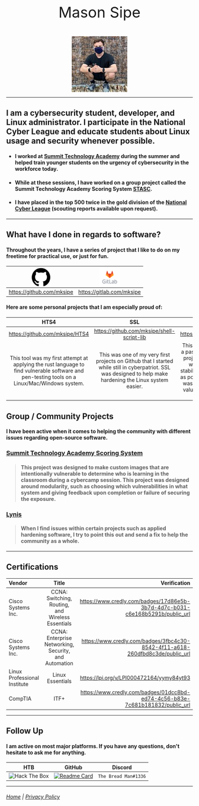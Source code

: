 <p style="text-align: center; font-size: 40px;"> Mason Sipe</p>

<center><img align="center" width="150" height="150" src="https://raw.githubusercontent.com/mksipe/mksipe/gh-pages/_layouts/assets/me.jpg"></center>


___

## I am a cybersecurity student, developer, and Linux administrator.  I participate in the National Cyber League and educate students about Linux usage and security whenever possible.

 * #### I worked at [Summit Technology Academy](https://sta.lsr7.org/) during the summer and helped train younger students on the urgency of cybersecurity in the workforce today.
 * #### While at these sessions, I have worked on a group project called the Summit Technology Academy Scoring System [STASC](https://gitlab.com/summit-technology-academy/stasc).
* #### I have placed in the top 500 twice in the gold division of the [National Cyber League](nationalcyberleague.org) (scouting reports available upon request).

___

## What have I done in regards to software?

#### Throughout the years, I have a series of project that I like to do on my freetime for practical use, or just for fun.

| <img align="center" width="50" height="50" src="https://raw.githubusercontent.com/mksipe/mksipe/gh-pages/_layouts/assets/github.png">|<img align="center" width="55" height="50" src="https://raw.githubusercontent.com/mksipe/mksipe/gh-pages/_layouts/assets/gitlab.png">|
|-|-|
| <https://github.com/mksipe> | <https://gitlab.com/mksipe> |

#### Here are some personal projects that I am especially proud of:

|HTS4|SSL|DBCrack|Caecrack|
|:-:|:-:|:-:|:-:|
|<https://github.com/mksipe/HTS4>|<https://github.com/mksipe/shell-script-lib>|<https://github.com/mksipe/dbcrack>|<https://github.com/mksipe/caecrack>|
|This tool was my first attempt at applying the rust language to find vulnerable software and pen-testing tools on a Linux/Mac/Windows system. | This was one of my very first projects on Github that I started while still in cyberpatriot. SSL was designed to help make hardening the Linux system easier. | This was my first attempt to make a password cracker in python. The project switched it to rust to help with resource efficiency and stability to make processing as fast as possible. The fundamental issue was using SQLite, and I learned a valuable lesson when choosing a database.| Caecrack was a shot as making an automatic Ceasar cipher cracker to make a mass toolkit in the National Cyber League to make the cryptography section easier.|   

## Group / Community Projects

#### I have been active when it comes to helping the community with different issues regarding open-source software. 

### [Summit Technology Academy Scoring System](https://gitlab.com/summit-technology-academy/stasc)

> #### This project was designed to make custom images that are intentionally vulnerable to determine who is learning in the classroom during a cybercamp session. This project was designed around modularity, such as choosing which vulnerabilities in what system and giving feedback upon completion or failure of securing the exposure.

### [Lynis](https://github.com/CISOfy/lynis)
> #### When I find issues within certain projects such as applied hardening software, I try to point this out and send a fix to help the community as a whole.

___

## Certifications

|Vendor|Title|Verification|
|:-|:-:|-:|
|Cisco Systems Inc. | CCNA: Switching, Routing, and Wireless Essentials | <https://www.credly.com/badges/17d86e5b-3b7d-4d7c-b031-c6e168b5291b/public_url> |
|Cisco Systems Inc. | CCNA: Enterprise Networking, Security, and Automation| <https://www.credly.com/badges/3fbc4c30-8542-4f11-a618-260dfbd8c3de/public_url>
|Linux Professional Institute| Linux Essentials|<https://lpi.org/v/LPI000472164/yymy84yt93> |
|CompTIA| ITF+|<https://www.credly.com/badges/01dcc8bd-ed74-4c56-b83e-7c681b181832/public_url>|

___

## Follow Up

#### I am active on most major platforms. If you have any questions, don't hesitate to ask me for anything.

|HTB|GitHub|Discord|
|-|-|-|
 |<img src="http://www.hackthebox.eu/badge/image/216835" alt="Hack The Box"> | [![Readme Card](https://github-readme-stats.vercel.app/api/pin/?username=mksipe&repo=mksipe)](https://github.com/mksipe/mksipe)| `The Bread Man#1336`|

---

###### [Home](https://mksipe.github.io/mksipe/) | [Privacy Policy](https://mksipe.github.io/mksipe/Privacy)
